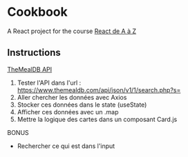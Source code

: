 # Cookbook

A React project for the course [React de A à Z](https://fromscratch.podia.com/view/courses/react-de-a-a-z)

## Instructions

[TheMealDB API](https://www.themealdb.com/api.php)

1. Tester l'API dans l'url : https://www.themealdb.com/api/json/v1/1/search.php?s=
2. Aller chercher les données avec Axios
3. Stocker ces données dans le state (useState)
4. Afficher ces données avec un .map
5. Mettre la logique des cartes dans un composant Card.js

BONUS
- Rechercher ce qui est dans l'input